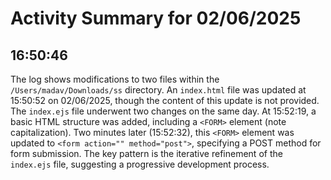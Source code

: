# Activity Summary for 02/06/2025

## 16:50:46
The log shows modifications to two files within the `/Users/madav/Downloads/ss` directory.  An `index.html` file was updated at 15:50:52 on 02/06/2025, though the content of this update is not provided.  The `index.ejs` file underwent two changes on the same day.  At 15:52:19, a basic HTML structure was added, including a `<FORM>` element (note capitalization).  Two minutes later (15:52:32), this `<FORM>` element was updated to `<form action="" method="post">`, specifying a POST method for form submission.  The key pattern is the iterative refinement of the `index.ejs` file, suggesting a progressive development process.
